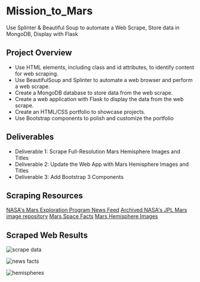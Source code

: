 # Mission_to_Mars
Use Splinter & Beautiful Soup to automate a Web Scrape, Store data in MongoDB, Display with Flask

## Project Overview
* Use HTML elements, including class and id attributes, to identify content for web scraping.
* Use BeautifulSoup and Splinter to automate a web browser and perform a web scrape.
* Create a MongoDB database to store data from the web scrape.
* Create a web application with Flask to display the data from the web scrape.
* Create an HTML/CSS portfolio to showcase projects.
* Use Bootstrap components to polish and customize the portfolio

## Deliverables
* Deliverable 1: Scrape Full-Resolution Mars Hemisphere Images and Titles
* Deliverable 2: Update the Web App with Mars Hemisphere Images and Titles
* Deliverable 3: Add Bootstrap 3 Components

## Scraping Resources 
[NASA's Mars Exploration Program News Feed](https://mars.nasa.gov/news/?page=0&per_page=40&order=publish_date+desc%2Ccreated_at+desc&search=&category=19%2C165%2C184%2C204&blank_scope=Latest)
[Archived NASA's JPL Mars image repository](https://data-class-jpl-space.s3.amazonaws.com/JPL_Space/index.html)
[Mars Space Facts](https://space-facts.com/mars/)
[Mars Hemisphere Images](https://astrogeology.usgs.gov/search/results?q=hemisphere+enhanced&k1=target&v1=Mars)

## Scraped Web Results 
![scrape data](https://user-images.githubusercontent.com/73972332/107165720-a9219e00-6968-11eb-8426-ec37867fc962.png)

![news facts](https://user-images.githubusercontent.com/73972332/107165733-b179d900-6968-11eb-8406-2dcac7b55bb7.png)

![hemispheres](https://user-images.githubusercontent.com/73972332/107165754-c5253f80-6968-11eb-9cef-19a47ad2084b.png)
